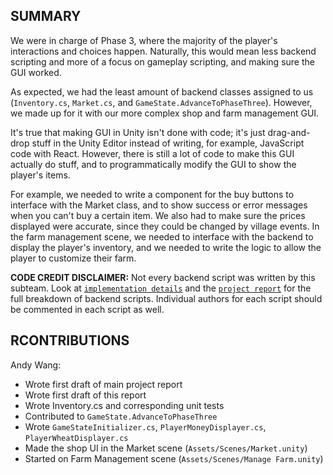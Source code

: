 ## SUMMARY
We were in charge of Phase 3, where the majority of the player's interactions and choices happen. Naturally, this would mean less backend scripting and more of a focus on gameplay scripting, and making sure the GUI worked.

As expected, we had the least amount of backend classes assigned to us (`Inventory.cs`, `Market.cs`, and `GameState.AdvanceToPhaseThree`). However, we made up for it with our more complex shop and farm management GUI.

It's true that making GUI in Unity isn't done with code; it's just drag-and-drop stuff in the Unity Editor instead of writing, for example, JavaScript code with React. However, there is still a lot of code to make this GUI actually do stuff, and to programmatically modify the GUI to show the player's items.

For example, we needed to write a component for the buy buttons to interface with the Market class, and to show success or error messages when you can't buy a certain item. We also had to make sure the prices displayed were accurate, since they could be changed by village events. In the farm management scene, we needed to interface with the backend to display the player's inventory, and we needed to write the logic to allow the player to customize their farm.

**CODE CREDIT DISCLAIMER:**
Not every backend script was written by this subteam. Look at [`implementation details`](implementation%20details.md) and the [`project report`](project%20report.md) for the full breakdown of backend scripts. Individual authors for each script should be commented in each script as well.

## RCONTRIBUTIONS
Andy Wang:
- Wrote first draft of main project report
- Wrote first draft of this report
- Wrote Inventory.cs and corresponding unit tests
- Contributed to `GameState.AdvanceToPhaseThree`
- Wrote `GameStateInitializer.cs`, `PlayerMoneyDisplayer.cs`, `PlayerWheatDisplayer.cs`
- Made the shop UI in the Market scene (`Assets/Scenes/Market.unity`)
- Started on Farm Management scene (`Assets/Scenes/Manage Farm.unity`)